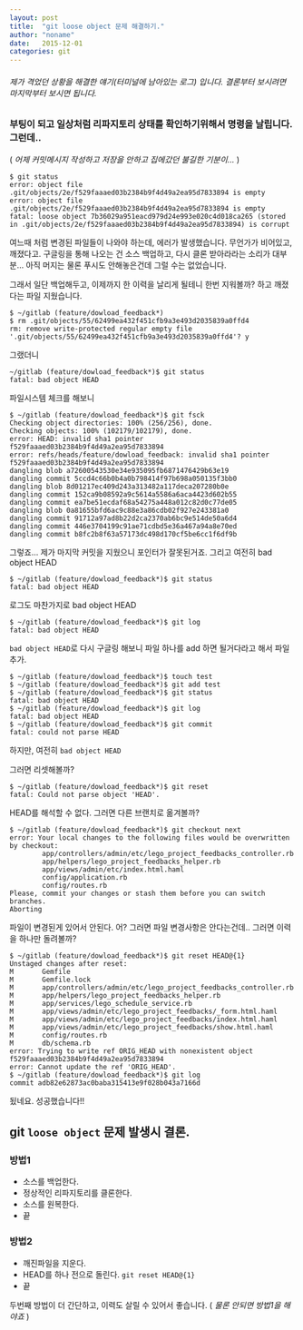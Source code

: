 ```yaml
---
layout: post
title:  "git loose object 문제 해결하기."
author: "noname"
date:   2015-12-01
categories: git
---
```


###### 제가 격었던 상황을 해결한 얘기(터미널에 남아있는 로그) 입니다. 결론부터 보시려면 마지막부터 보시면 됩니다.

### 부팅이 되고 일상처럼 리파지토리 상태를 확인하기위해서 명령을 날립니다. 그런데..
( *어제 커밋메시지 작성하고 저장을 안하고 집에갔던 불길한 기분이...* )

```console
$ git status
error: object file .git/objects/2e/f529faaaed03b2384b9f4d49a2ea95d7833894 is empty
error: object file .git/objects/2e/f529faaaed03b2384b9f4d49a2ea95d7833894 is empty
fatal: loose object 7b36029a951eacd979d24e993e020c4d018ca265 (stored in .git/objects/2e/f529faaaed03b2384b9f4d49a2ea95d7833894) is corrupt
```

여느때 처럼 변경된 파일들이 나와야 하는데, 에러가 발생했습니다. 무언가가 비어있고, 깨졌다고.
구글링을 통해 나오는 건 소스 백업하고, 다시 클론 받아라라는 소리가 대부분... 아직 머지는 물론 푸시도 안해놓은건데 그럴 수는 없었습니다.

그래서 일단 백업해두고, 이제까지 한 이력을 날리게 될테니 한번 지워볼까? 하고
깨졌다는 파일 지웠습니다.

```
$ ~/gitlab (feature/dowload_feedback*)
$ rm .git/objects/55/62499ea432f451cfb9a3e493d2035839a0ffd4
rm: remove write-protected regular empty file '.git/objects/55/62499ea432f451cfb9a3e493d2035839a0ffd4'? y
```

그랬더니

```
~/gitlab (feature/dowload_feedback*)$ git status
fatal: bad object HEAD
```

파일시스템 체크를 해보니

```
$ ~/gitlab (feature/dowload_feedback*)$ git fsck
Checking object directories: 100% (256/256), done.
Checking objects: 100% (102179/102179), done.
error: HEAD: invalid sha1 pointer f529faaaed03b2384b9f4d49a2ea95d7833894
error: refs/heads/feature/dowload_feedback: invalid sha1 pointer f529faaaed03b2384b9f4d49a2ea95d7833894
dangling blob a72600543530e34e935095fb6871476429b63e19
dangling commit 5ccd4c66b0b4a0b798414f97b698a050135f3bb0
dangling blob 8d01217ec409d243a313482a117deca207280b0e
dangling commit 152ca9b08592a9c5614a5586a6aca4423d602b55
dangling commit ea7be51ecdaf68a54275a448a012c82d0c77de05
dangling blob 0a81655bfd6ac9c88e3a86cdb02f927e243381a0
dangling commit 91712a97ad8b22d2ca2370ab6bc9e514de50a6d4
dangling commit 446e3704199c91ae71cdbd5e36a467a94a8e70ed
dangling commit b8fc2b8f63a57173dc498d170cf5be6cc1f6df9b
```

그렇죠... 제가 마지막 커밋을 지웠으니 포인터가 잘못된거죠.
그리고 여전히 bad object HEAD

```
$ ~/gitlab (feature/dowload_feedback*)$ git status
fatal: bad object HEAD
```

로그도 마찬가지로 bad object HEAD

```
$ ~/gitlab (feature/dowload_feedback*)$ git log
fatal: bad object HEAD
```

`bad object HEAD`로 다시 구글링 해보니 파일 하나를 add 하면 될거다라고 해서 파일 추가.

```
$ ~/gitlab (feature/dowload_feedback*)$ touch test
$ ~/gitlab (feature/dowload_feedback*)$ git add test
$ ~/gitlab (feature/dowload_feedback*)$ git status
fatal: bad object HEAD
$ ~/gitlab (feature/dowload_feedback*)$ git log
fatal: bad object HEAD
$ ~/gitlab (feature/dowload_feedback*)$ git commit
fatal: could not parse HEAD
```

하지만, 여전히 `bad object HEAD`

그러면 리셋해볼까?

```
$ ~/gitlab (feature/dowload_feedback*)$ git reset
fatal: Could not parse object 'HEAD'.
```

HEAD를 해석할 수 없다.
그러면 다른 브랜치로 옮겨볼까?

```
$ ~/gitlab (feature/dowload_feedback*)$ git checkout next
error: Your local changes to the following files would be overwritten by checkout:
        app/controllers/admin/etc/lego_project_feedbacks_controller.rb
        app/helpers/lego_project_feedbacks_helper.rb
        app/views/admin/etc/index.html.haml
        config/application.rb
        config/routes.rb
Please, commit your changes or stash them before you can switch branches.
Aborting
```

파일이 변경된게 있어서 안된다. 어?
그러면 파일 변경사항은 안다는건데.. 그러면 이력을 하나만 돌려볼까?

```
$ ~/gitlab (feature/dowload_feedback*)$ git reset HEAD@{1}
Unstaged changes after reset:
M       Gemfile
M       Gemfile.lock
M       app/controllers/admin/etc/lego_project_feedbacks_controller.rb
M       app/helpers/lego_project_feedbacks_helper.rb
M       app/services/lego_schedule_service.rb
M       app/views/admin/etc/lego_project_feedbacks/_form.html.haml
M       app/views/admin/etc/lego_project_feedbacks/index.html.haml
M       app/views/admin/etc/lego_project_feedbacks/show.html.haml
M       config/routes.rb
M       db/schema.rb
error: Trying to write ref ORIG_HEAD with nonexistent object f529faaaed03b2384b9f4d49a2ea95d7833894
error: Cannot update the ref 'ORIG_HEAD'.
$ ~/gitlab (feature/dowload_feedback*)$ git log
commit adb82e62873ac0baba315413e9f028b043a7166d
```

됬네요. 성공했습니다!!

## git `loose object` 문제 발생시 결론.
### 방법1
- 소스를 백업한다.
- 정상적인 리파지토리를 클론한다.
- 소스를 원복한다.
- 끝

### 방법2
- 깨진파일을 지운다.
- HEAD를 하나 전으로 돌린다. `git reset HEAD@{1}`
- 끝

두번째 방법이 더 간단하고, 이력도 살릴 수 있어서 좋습니다. ( *물론 안되면 방법1을 해야죠* )
